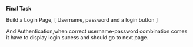 **Final Task**

Build a Login Page,
[ Username, password and a login button ]

And Authentication,when correct username-password
combination comes it have to display login sucess
and should go to next page.
